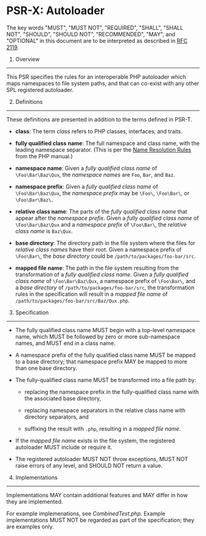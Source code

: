 PSR-X: Autoloader
=================

The key words "MUST", "MUST NOT", "REQUIRED", "SHALL", "SHALL NOT", "SHOULD",
"SHOULD NOT", "RECOMMENDED", "MAY", and "OPTIONAL" in this document are to be
interpreted as described in [RFC 2119](http://tools.ietf.org/html/rfc2119).


1. Overview
-----------

This PSR specifies the rules for an interoperable PHP autoloader which maps
namespaces to file system paths, and that can co-exist with any other SPL
registered autoloader.


2. Definitions
--------------

These definitions are presented in addition to the terms defined in PSR-T.

- **class**: The term _class_ refers to PHP classes, interfaces, and traits.

- **fully qualified class name**: The full namespace and class name, with the
  leading namespace separator. (This is per the
  [Name Resolution Rules](http://php.net/manual/en/language.namespaces.rules.php)
  from the PHP manual.)

- **namespace name**: Given a _fully qualified class name_ of
  `\Foo\Bar\Baz\Qux`, the _namespace names_ are `Foo`, `Bar`, and `Baz`.
  
- **namespace prefix**: Given a _fully qualified class name_ of
  `\Foo\Bar\Baz\Qux`, the _namespace prefix_ may be `\Foo\`, `\Foo\Bar\`, or
  `\Foo\Bar\Baz\`.

- **relative class name**: The parts of the _fully qualified class name_ that
  appear after the _namespace prefix_. Given a _fully qualified class name_ of
  `\Foo\Bar\Baz\Qux` and a _namespace prefix_ of `\Foo\Bar\`, the _relative
  class name_ is `Baz\Qux`.

- **base directory**: The directory path in the file system where the files
  for _relative class names_ have their root. Given a namespace prefix of 
  `\Foo\Bar\`, the _base directory_ could be `/path/to/packages/foo-bar/src`.

- **mapped file name**: The path in the file system resulting from the
  transformation of a _fully qualified class name_. Given a _fully qualified
  class name_ of `\Foo\Bar\Baz\Qux`, a namespace prefix of `\Foo\Bar\`, and a
  _base directory_ of `/path/to/packages/foo-bar/src`, the transformation
  rules in the specification will result in a _mapped file name_ of
  `/path/to/packages/foo-bar/src/Baz/Qux.php`.


3. Specification
----------------

- The fully qualified class name MUST begin with a top-level namespace name,
  which MUST be followed by zero or more sub-namespace names, and MUST end in
  a class name.

- A namespace prefix of the fully qualified class name MUST be mapped to a
  base directory; that namespace prefix MAY be mapped to more than one base
  directory.

- The fully-qualified class name MUST be transformed into a file path by:

    - replacing the namespace prefix in the fully-qualified class name with
      the associated base directory,

    - replacing namespace separators in the relative class name with directory
      separators, and
      
    - suffixing the result with `.php`, resulting in a _mapped file name_.
    
- If the _mapped file name_ exists in the file system, the registered
  autoloader MUST include or require it.

- The registered autoloader MUST NOT throw exceptions, MUST NOT raise errors
  of any level, and SHOULD NOT return a value.


4. Implementations
------------------

Implementations MAY contain additional features and MAY differ in how they are
implemented.

For example implemenations, see _CombinedTest.php_. Example implementations
MUST NOT be regarded as part of the specification; they are examples only.
